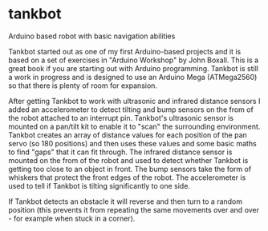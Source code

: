 # tankbot
Arduino based robot with basic navigation abilities

Tankbot started out as one of my first Arduino-based projects and it is based on a set of exercises in "Arduino Workshop" by John Boxall. This is a great book if you are starting out with Arduino programming. Tankbot is still a work in progress and is designed to use an Arduino Mega (ATMega2560) so that there is plenty of room for expansion.

After getting Tankbot to work with ultrasonic and infrared distance sensors I added an accelerometer to detect tilting and bump sensors on the from of the robot attached to an interrupt pin. Tankbot's ultrasonic sensor is mounted on a pan/tilt kit to enable it to "scan" the surrounding environment. Tankbot creates an array of distance values for each position of the pan servo (so 180 positions) and then uses these values and some basic maths to find "gaps" that it can fit through. The infrared distance sensor is mounted on the from of the robot and used to detect whether Tankbot is getting too close to an object in front. The bump sensors take the form of whiskers that protect the front edges of the robot. The accelerometer is used to tell if Tankbot is tilting significantly to one side.

If Tankbot detects an obstacle it will reverse and then turn to a random position (this prevents it from repeating the same movements over and over - for example when stuck in a corner).
